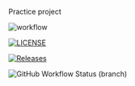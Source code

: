 Practice project

![workflow](https://github.com/OW784/devops/actions/workflows/main.yml/badge.svg)

[![LICENSE](https://img.shields.io/github/license/OW784/devops.svg?style=flat-square)](https://github.com/OW784/devops/blob/master/LICENSE)

[![Releases](https://img.shields.io/github/release/OW784/devops/all.svg?style=flat-square)](https://github.com/OW784/devops/releases)

![GitHub Workflow Status (branch)](https://img.shields.io/github/workflow/status/OW784/devops/A%20workflow%20for%20my%20Hello%20World%20App/<branch>?style=flat-square)




